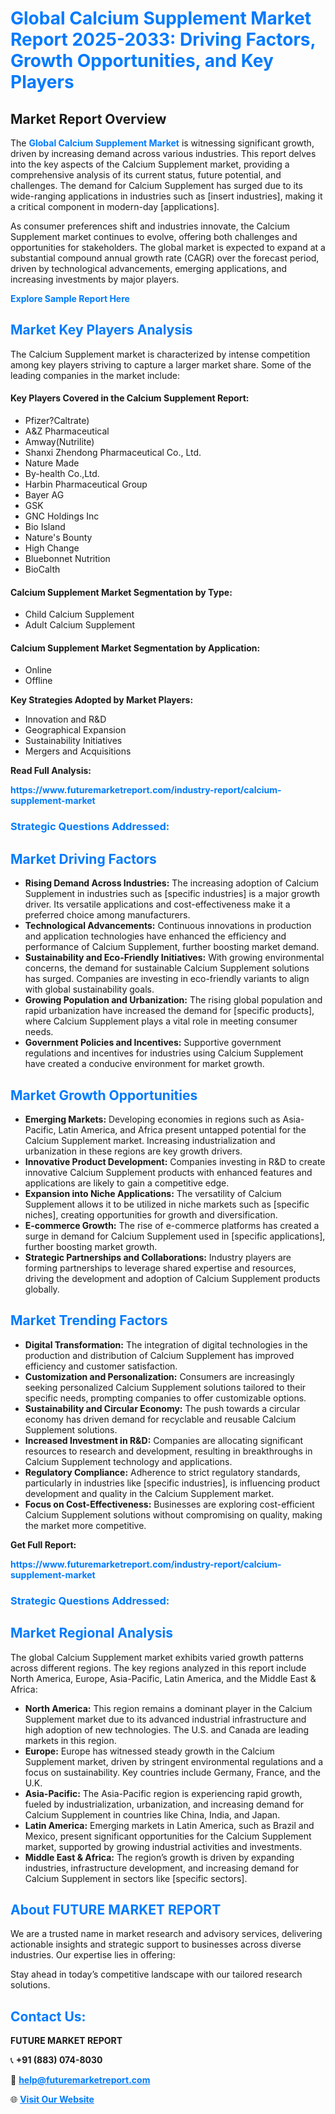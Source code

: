 <h1 style="color: #007BFF;">Global Calcium Supplement Market Report 2025-2033: Driving Factors, Growth Opportunities, and Key Players</h1>

<section id="overview">
<h2>Market Report Overview</h2>
<p>The <a href="https://www.futuremarketreport.com/industry-report/calcium-supplement-market" style="color: #007BFF; text-decoration: none;"><strong>Global Calcium Supplement Market</strong></a> is witnessing significant growth, driven by increasing demand across various industries. This report delves into the key aspects of the Calcium Supplement market, providing a comprehensive analysis of its current status, future potential, and challenges. The demand for Calcium Supplement has surged due to its wide-ranging applications in industries such as [insert industries], making it a critical component in modern-day [applications].</p>
<p>As consumer preferences shift and industries innovate, the Calcium Supplement market continues to evolve, offering both challenges and opportunities for stakeholders. The global market is expected to expand at a substantial compound annual growth rate (CAGR) over the forecast period, driven by technological advancements, emerging applications, and increasing investments by major players.</p>
</section>

<section id="overview">
<p><a href="https://www.futuremarketreport.com/request-sample/reportId=26735" style="color: #007BFF; text-decoration: none;"><strong>Explore Sample Report Here</strong></a></p>
</section>

<section id="key-players">
<h2 style="color: #007BFF;">Market Key Players Analysis</h2>
<p>The Calcium Supplement market is characterized by intense competition among key players striving to capture a larger market share. Some of the leading companies in the market include:</p>
<h4>Key Players Covered in the Calcium Supplement Report:</h4>
<ul><li>Pfizer?Caltrate)</li><li>A&amp;Z Pharmaceutical</li><li>Amway(Nutrilite)</li><li>Shanxi Zhendong Pharmaceutical Co., Ltd.</li><li>Nature Made</li><li>By-health Co.,Ltd.</li><li>Harbin Pharmaceutical Group</li><li>Bayer AG</li><li>GSK</li><li>GNC Holdings Inc</li><li>Bio Island</li><li>Nature&#039;s Bounty</li><li>High Change</li><li>Bluebonnet Nutrition</li><li>BioCalth</li></ul>
<h4>Calcium Supplement Market Segmentation by Type:</h4>
<ul><li>Child Calcium Supplement</li><li>Adult Calcium Supplement</li></ul>

<h4>Calcium Supplement Market Segmentation by Application:</h4>
<ul><li>Online</li><li>Offline</li></ul>
<p><strong>Key Strategies Adopted by Market Players:</strong></p>
<ul>
<li>Innovation and R&D</li>
<li>Geographical Expansion</li>
<li>Sustainability Initiatives</li>
<li>Mergers and Acquisitions</li>
</ul>
</section>

<section>
<p><strong>Read Full Analysis: </strong></p><a href="https://www.futuremarketreport.com/industry-report/calcium-supplement-market" style="color: #007BFF; text-decoration: none;"><strong>https://www.futuremarketreport.com/industry-report/calcium-supplement-market</strong></a>
<h3 style="color: #007BFF;">Strategic Questions Addressed:</h3>
</section>

<section id="driving-factors">
<h2 style="color: #007BFF;">Market Driving Factors</h2>
<ul>
<li><strong>Rising Demand Across Industries:</strong> The increasing adoption of Calcium Supplement in industries such as [specific industries] is a major growth driver. Its versatile applications and cost-effectiveness make it a preferred choice among manufacturers.</li>
<li><strong>Technological Advancements:</strong> Continuous innovations in production and application technologies have enhanced the efficiency and performance of Calcium Supplement, further boosting market demand.</li>
<li><strong>Sustainability and Eco-Friendly Initiatives:</strong> With growing environmental concerns, the demand for sustainable Calcium Supplement solutions has surged. Companies are investing in eco-friendly variants to align with global sustainability goals.</li>
<li><strong>Growing Population and Urbanization:</strong> The rising global population and rapid urbanization have increased the demand for [specific products], where Calcium Supplement plays a vital role in meeting consumer needs.</li>
<li><strong>Government Policies and Incentives:</strong> Supportive government regulations and incentives for industries using Calcium Supplement have created a conducive environment for market growth.</li>
</ul>
</section>

<section id="growth-opportunities">
<h2 style="color: #007BFF;">Market Growth Opportunities</h2>
<ul>
<li><strong>Emerging Markets:</strong> Developing economies in regions such as Asia-Pacific, Latin America, and Africa present untapped potential for the Calcium Supplement market. Increasing industrialization and urbanization in these regions are key growth drivers.</li>
<li><strong>Innovative Product Development:</strong> Companies investing in R&D to create innovative Calcium Supplement products with enhanced features and applications are likely to gain a competitive edge.</li>
<li><strong>Expansion into Niche Applications:</strong> The versatility of Calcium Supplement allows it to be utilized in niche markets such as [specific niches], creating opportunities for growth and diversification.</li>
<li><strong>E-commerce Growth:</strong> The rise of e-commerce platforms has created a surge in demand for Calcium Supplement used in [specific applications], further boosting market growth.</li>
<li><strong>Strategic Partnerships and Collaborations:</strong> Industry players are forming partnerships to leverage shared expertise and resources, driving the development and adoption of Calcium Supplement products globally.</li>
</ul>
</section>

<section id="trending-factors">
<h2 style="color: #007BFF;">Market Trending Factors</h2>
<ul>
<li><strong>Digital Transformation:</strong> The integration of digital technologies in the production and distribution of Calcium Supplement has improved efficiency and customer satisfaction.</li>
<li><strong>Customization and Personalization:</strong> Consumers are increasingly seeking personalized Calcium Supplement solutions tailored to their specific needs, prompting companies to offer customizable options.</li>
<li><strong>Sustainability and Circular Economy:</strong> The push towards a circular economy has driven demand for recyclable and reusable Calcium Supplement solutions.</li>
<li><strong>Increased Investment in R&D:</strong> Companies are allocating significant resources to research and development, resulting in breakthroughs in Calcium Supplement technology and applications.</li>
<li><strong>Regulatory Compliance:</strong> Adherence to strict regulatory standards, particularly in industries like [specific industries], is influencing product development and quality in the Calcium Supplement market.</li>
<li><strong>Focus on Cost-Effectiveness:</strong> Businesses are exploring cost-efficient Calcium Supplement solutions without compromising on quality, making the market more competitive.</li>
</ul>
</section>

<section>
<p><strong>Get Full Report: </strong></p><a href="https://www.futuremarketreport.com/industry-report/calcium-supplement-market" style="color: #007BFF; text-decoration: none;"><strong>https://www.futuremarketreport.com/industry-report/calcium-supplement-market</strong></a>
<h3 style="color: #007BFF;">Strategic Questions Addressed:</h3>
</section>


<section id="regional-analysis">
<h2 style="color: #007BFF;">Market Regional Analysis</h2>
<p>The global Calcium Supplement market exhibits varied growth patterns across different regions. The key regions analyzed in this report include North America, Europe, Asia-Pacific, Latin America, and the Middle East & Africa:</p>
<ul>
<li><strong>North America:</strong> This region remains a dominant player in the Calcium Supplement market due to its advanced industrial infrastructure and high adoption of new technologies. The U.S. and Canada are leading markets in this region.</li>
<li><strong>Europe:</strong> Europe has witnessed steady growth in the Calcium Supplement market, driven by stringent environmental regulations and a focus on sustainability. Key countries include Germany, France, and the U.K.</li>
<li><strong>Asia-Pacific:</strong> The Asia-Pacific region is experiencing rapid growth, fueled by industrialization, urbanization, and increasing demand for Calcium Supplement in countries like China, India, and Japan.</li>
<li><strong>Latin America:</strong> Emerging markets in Latin America, such as Brazil and Mexico, present significant opportunities for the Calcium Supplement market, supported by growing industrial activities and investments.</li>
<li><strong>Middle East & Africa:</strong> The region’s growth is driven by expanding industries, infrastructure development, and increasing demand for Calcium Supplement in sectors like [specific sectors].</li>
</ul>
</section>

<footer>
<h2 style="color: #007BFF;">About FUTURE MARKET REPORT</h2>
<p>We are a trusted name in market research and advisory services, delivering actionable insights and strategic support to businesses across diverse industries. Our expertise lies in offering:</p>

<p>Stay ahead in today’s competitive landscape with our tailored research solutions.</p>

<h2 style="color: #007BFF;">Contact Us:</h2>
<p><strong>FUTURE MARKET REPORT</strong></p>
<p>📞 <strong>+91 (883) 074-8030</strong></p>
<p>📧 <strong><a href="mailto:help@futuremarketreport.com" style="color: #007BFF;">help@futuremarketreport.com</a></strong></p>
<p>🌐 <strong><a href="https://www.futuremarketreport.com/" style="color: #007BFF;">Visit Our Website</a></strong></p>
</footer>